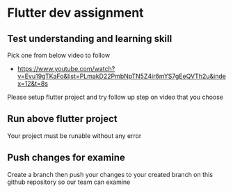 # Flutter dev assignment
## Test understanding and learning skill
Pick one from below video to follow
- https://www.youtube.com/watch?v=Evu19gTKaFo&list=PLmakD22PmbNpTN5Z4ir6mYS7gEeQVTh2u&index=12&t=8s

Please setup flutter project and try follow up step on video that you choose
## Run above flutter project
Your project must be runable without any error
## Push changes for examine
Create a branch then push your changes to your created branch on this github repository so our team can examine
